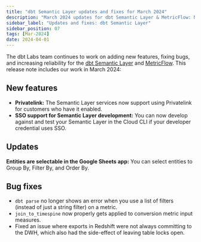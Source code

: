 ```yaml
---
title: "dbt Semantic Layer updates and fixes for March 2024"
description: "March 2024 updates for dbt Semantic Layer & MetricFlow: New export features, enhanced date filters, Tableau, Google Sheets & GraphQL API enhancements, and bug fixes."
sidebar_label: "Updates and fixes: dbt Semantic Layer"
sidebar_position: 07
tags: [Mar-2024]
date: 2024-04-01
---
```


The dbt Labs team continues to work on adding new features, fixing bugs, and increasing reliability for the [dbt Semantic Layer](/docs/use-dbt-semantic-layer/dbt-sl) and [MetricFlow](/docs/build/about-metricflow). This release note includes our work in March 2024:

## New features

- **Privatelink:** The Semantic Layer services now support using Privatelink for customers who have it enabled.
- **SSO support for Semantic Layer development:** You can now develop against and test your Semantic Layer in the Cloud CLI if your developer credential uses SSO.

## Updates

**Entities are selectable in the Google Sheets app:** You can select entities to Group By, Filter By, and Order By.


## Bug fixes

- `dbt parse` no longer shows an error when you use a list of filters (instead of just a string filter) on a metric.
- `join_to_timespine` now properly gets applied to conversion metric input measures.
- Fixed an issue where exports in Redshift were not always committing to the DWH, which also had the side-effect of leaving table locks open.
